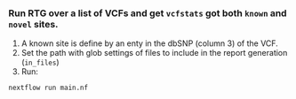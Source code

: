 ### Run RTG over a list of VCFs and get `vcfstats` got both `known` and `novel` sites.
1. A known site is define by an enty in the dbSNP (column 3) of the VCF.
2. Set the path with glob settings of files to include in the report generation (`in_files`)
3. Run:  
```
nextflow run main.nf
```
